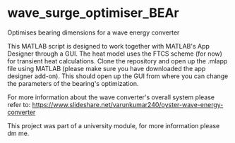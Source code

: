 # wave_surge_optimiser_BEAr
Optimises bearing dimensions for a wave energy converter

This MATLAB script is designed to work together with MATLAB's App Designer through a GUI. The heat model uses the FTCS scheme (for now)
for transient heat calculations. Clone the repository and open up the .mlapp file using MATLAB (please make sure you have downloaded the 
app designer add-on). This should open up the GUI from where you can change the parameters of the bearing's optimization.

For more information about the wave converter's overall system please refer to: https://www.slideshare.net/varunkumar240/oyster-wave-energy-converter

This project was part of a university module, for more information please dm me. 


